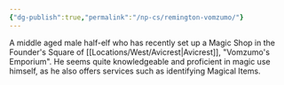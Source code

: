 ```yaml
---
{"dg-publish":true,"permalink":"/np-cs/remington-vomzumo/"}
---
```


A middle aged male half-elf who has recently set up a Magic Shop in the Founder's Square of [[Locations/West/Avicrest\|Avicrest]], "Vomzumo's Emporium". He seems quite knowledgeable and proficient in magic use himself, as he also offers services such as identifying Magical Items.
